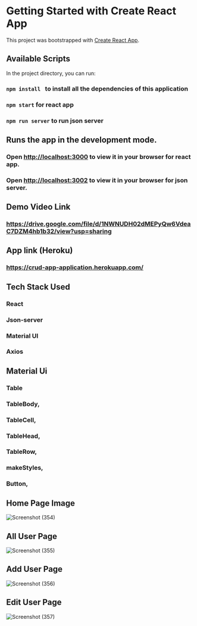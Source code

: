 # Getting Started with Create React App

This project was bootstrapped with [Create React App](https://github.com/facebook/create-react-app).

## Available Scripts

In the project directory, you can run:

### `npm install ` to install all the dependencies of this application

### `npm start` for react app

### `npm run server` to run json server

## Runs the app in the development mode.
### Open [http://localhost:3000](http://localhost:3000) to view it in your browser for react app.
### Open [http://localhost:3002](http://localhost:3002) to view it in your browser for json server.

## Demo Video Link
### https://drive.google.com/file/d/1NWNUDH02dMEPyQw6VdeaC7DZM4hb1b32/view?usp=sharing

## App link (Heroku)
### https://crud-app-application.herokuapp.com/

## Tech Stack Used

### React

### Json-server

### Material UI

### Axios

## Material Ui

### Table

### TableBody,

### TableCell,

### TableHead,

### TableRow,

### makeStyles,

### Button,

## Home Page Image


![Screenshot (354)](https://user-images.githubusercontent.com/82999578/150663897-48e0c366-2963-4ac6-b074-70ffc2588809.png)
## All User Page


![Screenshot (355)](https://user-images.githubusercontent.com/82999578/150663920-43245d94-ec37-45df-8977-d02d480cac39.png)

## Add User Page

![Screenshot (356)](https://user-images.githubusercontent.com/82999578/150663934-fae06e5c-5fc2-4a8c-9299-fc897d671ae2.png)

##  Edit User Page

![Screenshot (357)](https://user-images.githubusercontent.com/82999578/150663951-070b9237-6ec8-42eb-8da7-2489e1a32537.png)


